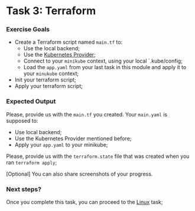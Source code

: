 # Task 3: Terraform
### Exercise Goals

* Create a Terraform script named `main.tf` to:
  * Use the local backend;
  * Use the [Kubernetes Provider](https://registry.terraform.io/providers/hashicorp/kubernetes/latest);
  * Connect to your `minikube` context, using your local `.kube/config;
  * Load the `app.yaml` from your last task in this module and apply it to your `minukube` context;
* Init your terraform script;
* Apply your terraform script;

### Expected Output

Please, provide us with the `main.tf` you created. Your `main.yaml` is supposed to:
* Use local backend;
* Use the Kubernetes Provider mentioned before;
* Apply your `app.yaml` to your minikube;

Please, provide us with the `terraform.state` file that was created when you ran `terraform apply`;

[Optional] You can also share screenshots of your progress.

### Next steps?

Once you complete this task, you can proceed to the [Linux](../linux) task;
